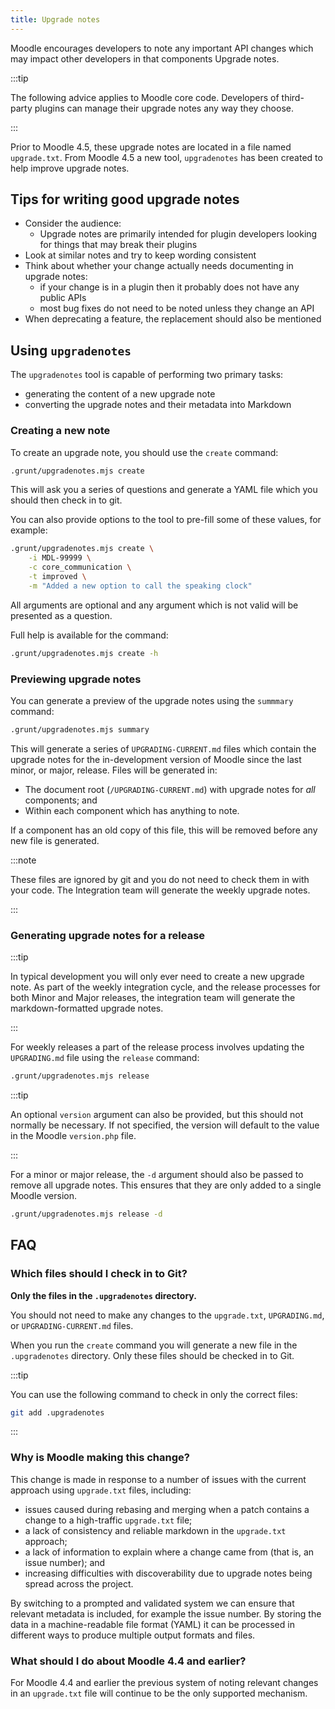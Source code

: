 ```yaml
---
title: Upgrade notes
---
```


Moodle encourages developers to note any important API changes which may impact other developers in that components Upgrade notes.

:::tip

The following advice applies to Moodle core code. Developers of third-party plugins can manage their upgrade notes any way they choose.

:::

Prior to Moodle 4.5, these upgrade notes are located in a file named `upgrade.txt`.
From Moodle 4.5 a new tool, `upgradenotes` has been created to help improve upgrade notes.

## Tips for writing good upgrade notes

- Consider the audience:
  - Upgrade notes are primarily intended for plugin developers looking for things that may break their plugins
- Look at similar notes and try to keep wording consistent
- Think about whether your change actually needs documenting in upgrade notes:
  - if your change is in a plugin then it probably does not have any public APIs
  - most bug fixes do not need to be noted unless they change an API
- When deprecating a feature, the replacement should also be mentioned

## Using `upgradenotes`

<Since issueNumber="MDL-81125" version="4.5"/>

The `upgradenotes` tool is capable of performing two primary tasks:

- generating the content of a new upgrade note
- converting the upgrade notes and their metadata into Markdown

### Creating a new note

To create an upgrade note, you should use the `create` command:

```bash title="Creating a new note"
.grunt/upgradenotes.mjs create
```

This will ask you a series of questions and generate a YAML file which you should then check in to git.

You can also provide options to the tool to pre-fill some of these values, for example:

```bash
.grunt/upgradenotes.mjs create \
    -i MDL-99999 \
    -c core_communication \
    -t improved \
    -m "Added a new option to call the speaking clock"
```

All arguments are optional and any argument which is not valid will be presented as a question.

Full help is available for the command:

```bash title="Help creating an upgrade note"
.grunt/upgradenotes.mjs create -h
```

### Previewing upgrade notes

You can generate a preview of the upgrade notes using the `summmary` command:

```bash title="Generate a preview of the upgrade notes"
.grunt/upgradenotes.mjs summary
```

This will generate a series of `UPGRADING-CURRENT.md` files which contain the upgrade notes for the in-development version of Moodle since the last minor, or major, release. Files will be generated in:

- The document root (`/UPGRADING-CURRENT.md`) with upgrade notes for _all_ components; and
- Within each component which has anything to note.

If a component has an old copy of this file, this will be removed before any new file is generated.

:::note

These files are ignored by git and you do not need to check them in with your code. The Integration team will generate the weekly upgrade notes.

:::

### Generating upgrade notes for a release

:::tip

In typical development you will only ever need to create a new upgrade note. As part of the weekly integration cycle, and the release processes for both Minor and Major releases, the integration team will generate the markdown-formatted upgrade notes.

:::

For weekly releases a part of the release process involves updating the `UPGRADING.md` file using the `release` command:

```bash title="Generating release notes"
.grunt/upgradenotes.mjs release
```

:::tip

An optional `version` argument can also be provided, but this should not normally be necessary. If not specified, the version will default to the value in the Moodle `version.php` file.

:::

For a minor or major release, the `-d` argument should also be passed to remove all upgrade notes. This ensures that they are only added to a single Moodle version.

```bash
.grunt/upgradenotes.mjs release -d
```

## FAQ

### Which files should I check in to Git?

**Only the files in the `.upgradenotes` directory.**

You should not need to make any changes to the `upgrade.txt`, `UPGRADING.md`, or `UPGRADING-CURRENT.md` files.

When you run the `create` command you will generate a new file in the `.upgradenotes` directory. Only these files should be checked in to Git.

:::tip

You can use the following command to check in only the correct files:

```bash
git add .upgradenotes
```

:::

### Why is Moodle making this change?

This change is made in response to a number of issues with the current approach using `upgrade.txt` files, including:

- issues caused during rebasing and merging when a patch contains a change to a high-traffic `upgrade.txt` file;
- a lack of consistency and reliable markdown in the `upgrade.txt` approach;
- a lack of information to explain where a change came from (that is, an issue number); and
- increasing difficulties with discoverability due to upgrade notes being spread across the project.

By switching to a prompted and validated system we can ensure that relevant metadata is included, for example the issue number. By storing the data in a machine-readable file format (YAML) it can be processed in different ways to produce multiple output formats and files.

### What should I do about Moodle 4.4 and earlier?

For Moodle 4.4 and earlier the previous system of noting relevant changes in an `upgrade.txt` file will continue to be the only supported mechanism.
